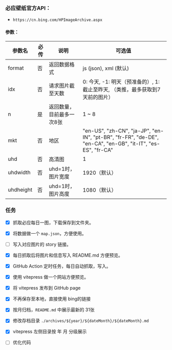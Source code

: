 ### 必应壁纸官方API：

- `https://cn.bing.com/HPImageArchive.aspx`

#### 参数：

| 参数名    | 必传 | 说明                      | 可选值                                                       |
| --------- | ---- | ------------------------- | ------------------------------------------------------------ |
| format    | 否   | 返回数据格式              | js (json), xml (默认)                                        |
| idx       | 否   | 请求图片截至天数          | 0: 今天, -1: 明天（预准备的）, 1: 截止至昨天, （类推，最多获取到7天前的图片） |
| n         | 是   | 返回数量，目前最多一次8张 | 1 ~ 8                                                        |
| mkt       | 否   | 地区                      | "en-US", "zh-CN", "ja-JP", "en-IN", "pt-BR", "fr-FR", "de-DE", "en-CA", "en-GB", "it-IT", "es-ES", "fr-CA" |
| uhd       | 否   | 高清图                    | 1                                                            |
| uhdwidth  | 否   | uhd=1时，图片宽度         | 1920（默认）                                                 |
| uhdheight | 否   | uhd=1时，图片高度         | 1080（默认）                                                 |

### 任务

- [x] 抓取必应每日一图，下载保存到文件夹。

- [x] 将数据做一个 `map.json`，方便使用。

- [ ] 写入对应图片的 story 链接。

- [x] 每日抓取后将图片和信息写入 README.md 方便预览。

- [x] GitHub Action 定时任务，每日自动抓取，写入。

- [x] 使用 vitepress 做一个网站方便预览。

- [x] 将 vitepress 发布到 GitHub page

- [x] 不再保存至本地，直接使用 bing的链接

- [x] 按月归档，`README.md` 中展示最新的 31张

- [x] 修改存档目录 `./archives/${year}/${dateMonth}/${dateMonth}.md`

- [x] vitepress 左侧目录按 年 月 分级展示

- [ ] 优化代码